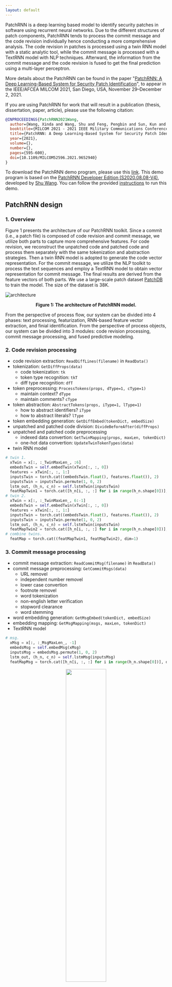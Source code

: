 ```yaml
---
layout: default
---
```


PatchRNN is a deep learning based model to identify security patches in software using recurrent neural networks. 
Due to the different structures of patch components, PatchRNN tends to process the commit message and the code revision individually hence conducting a more comprehensive analysis.
The code revision in patches is processed using a twin RNN model with a static analytic tool, while the commit message is processed with a TextRNN model with NLP techniques. 
Afterward, the information from the commit message and the code revision is fused to get the final prediction using a multi-layer perceptron.

More details about the PatchRNN can be found in the paper "[PatchRNN: A Deep Learning-Based System for Security Patch Identification](https://shuwang127.github.io/papers/milcom21_PatchRNN.pdf)", to appear in the IEEE/AFCEA MILCOM 2021, San Diego, USA, November 29–December 2, 2021.

If you are using PatchRNN for work that will result in a publication (thesis, dissertation, paper, article), please use the following citation:

```bibtex
@INPROCEEDINGS{PatchRNN2021Wang,
  author={Wang, Xinda and Wang, Shu and Feng, Pengbin and Sun, Kun and Jajodia, Sushil and Benchaaboun, Sanae and Geck, Frank},
  booktitle={MILCOM 2021 - 2021 IEEE Military Communications Conference (MILCOM)}, 
  title={PatchRNN: A Deep Learning-Based System for Security Patch Identification}, 
  year={2021},
  volume={},
  number={},
  pages={595-600},
  doi={10.1109/MILCOM52596.2021.9652940}
}
```

To download the PatchRNN demo program, please use this [link](https://github.com/shuwang127/PatchRNN-demo).
This demo program is based on the [PatchRNN Developer Edition (S2020.08.08-V4)](https://github.com/shuwang127/PatchRNN), developed by [Shu Wang](https://shuwang127.github.io/). 
You can follow the provided [instructions](#instructions) to run this demo.

## PatchRNN design

### 1. Overview

Figure 1 presents the architecture of our PatchRNN toolkit.
Since a commit (i.e., a patch file) is composed of code revision and commit message, we utilize both parts to capture more comprehensive features. 
For code revision, we reconstruct the unpatched code and patched code and process them separately with the same tokenization and abstraction strategies.
Then a twin RNN model is adopted to generate the code vector representation. 
For the commit message, we utilize the NLP toolkit to process the text sequences and employ a TextRNN model to obtain vector representation for commit message.
The final results are derived from the feature vectors of both parts. 
We use a large-scale patch dataset [PatchDB](https://sunlab-gmu.github.io/PatchDB/) to train the model. The size of the dataset is 38K.

![architecture](https://shuwang127.github.io/PatchRNN-demo/img/architecture.png)
<p align="center"><strong>Figure 1: The architecture of PatchRNN model.</strong></p>

From the perspective of process flow, our system can be divided into 4 phases: text processing, featurization, RNN-based feature vector extraction, and finial identification. From the perspective of process objects, our system can be divided into 3 modules: code revision processing, commit message processing, and fused predictive modeling.

### 2. Code revision processing

- code revision extraction: `ReadDiffLines(filename)` in `ReadData()`
- tokenization: `GetDiffProps(data)`
  - code tokenization: `tk`
  - token type recognition: `tkT`
  - diff type recognition: `dfT`
- token preprocessing: `ProcessTokens(props, dType=1, cType=1)`
  - maintain context? `dType`
  - maintain comments? `cType`
- token abstraction: `AbstractTokens(props, iType=1, lType=1)`
  - how to abstract identifiers? `iType`
  - how to abstract literals? `lType`
- token embedding generation: `GetDiffEmbed(tokenDict, embedSize)`
- unpatched and patched code division: `DivideBeforeAfter(diffProps)`
- unpatched and patched code preprocessing
  - indexed data convertion: `GetTwinMapping(props, maxLen, tokenDict)`
  - one-hot data convertion: `UpdateTwinTokenTypes(data)`
- twin RNN model
``` python
# twin 1.
  xTwin = x[:, :_TwinMaxLen_, :6]
  embedsTwin = self.embedTwin(xTwin[:, :, 0])
  features = xTwin[:, :, 1:]
  inputsTwin = torch.cat((embedsTwin.float(), features.float()), 2)
  inputsTwin = inputsTwin.permute(1, 0, 2)
  lstm_out, (h_n, c_n) = self.lstmTwin(inputsTwin)
  featMapTwin1 = torch.cat([h_n[i, :, :] for i in range(h_n.shape[0])], dim=1)
# twin 2.
  xTwin = x[:, :_TwinMaxLen_, 6:-1]
  embedsTwin = self.embedTwin(xTwin[:, :, 0])
  features = xTwin[:, :, 1:]
  inputsTwin = torch.cat((embedsTwin.float(), features.float()), 2)
  inputsTwin = inputsTwin.permute(1, 0, 2)
  lstm_out, (h_n, c_n) = self.lstmTwin(inputsTwin)
  featMapTwin2 = torch.cat([h_n[i, :, :] for i in range(h_n.shape[0])], dim=1)
# combine twins.
  featMap = torch.cat((featMapTwin1, featMapTwin2), dim=1)
```

### 3. Commit message processing

- commit message extraction: `ReadCommitMsg(filename)` in `ReadData()`
- commit message preprocessing: `GetCommitMsgs(data)`
  - URL removel
  - independent number removel
  - lower case convertion
  - footnote removel
  - word tokenization
  - non-english letter verification
  - stopword clearance
  - word stemming
- word embedding generation: `GetMsgEmbed(tokenDict, embedSize)`
- embedding mapping: `GetMsgMapping(msgs, maxLen, tokenDict)`
- TextRNN model
``` python
# msg.
  xMsg = x[:, :_MsgMaxLen_, -1]
  embedsMsg = self.embedMsg(xMsg)
  inputsMsg = embedsMsg.permute(1, 0, 2)
  lstm_out, (h_n, c_n) = self.lstmMsg(inputsMsg)
  featMapMsg = torch.cat([h_n[i, :, :] for i in range(h_n.shape[0])], dim=1)
```

<div align=center><img src="https://shuwang127.github.io/PatchRNN-demo/img/TextRNN.png" width="50%" height="50%"></div>
<p align="center"><strong>Figure 2: The structure of TextRNN model.</strong></p>

### 4. Fused predictive modeling

- fully-connected network
``` python
# fc layers.
  featMap = self.fc1(featMap)
  if (0 == _TWIN_): # (only twins).
    final_out = self.fc2(featMap)
  elif (1 == _TWIN_): # (twins + msg).
    featMap = torch.cat((featMap, featMapMsg), dim=1)
    featMap = self.fc3(featMap)
    final_out = self.fc4(featMap)
  return self.softmax(final_out)     
```

## How to run PatchRNN-demo <span id="instructions"></span>

### 1. Install OS

We use **Ubuntu 20.04.3 LTS (Focal Fossa)** desktop version. \
Download Link: [https://releases.ubuntu.com/20.04/](https://releases.ubuntu.com/20.04/).

The virtualization software in our experiments is **VirtualBox 5.2.24**. \
Download Link: [https://www.virtualbox.org/wiki/Download_Old_Builds_5_2](https://www.virtualbox.org/wiki/Download_Old_Builds_5_2). \
You can use other software like VMware Workstation.

**System recommendation configurations:**\
RAM: >=2GB\
Disk: >=25GB\
CPU: 1 core in i7-7700HQ @ 2.8GHz

### 2. Download the source code from github

We use `home` directory to store the project folder.

```shell
cd ~
```

Install `git` tool.

```shell 
sudo apt install git
```

Download `PatchRNN-demo` project to local disk. (You may need to enter your github account/password.)

```shell 
git clone https://github.com/shuwang127/PatchRNN-demo
```

### 3. Install the dependencies.

3.1 Install `pip` tool for `python3`.

```shell 
sudo apt install python3-pip
```

3.2 Install common dependencies.

```shell 
pip3 install nltk==3.3
pip3 install natsort
pip3 install pandas
pip3 install sklearn
```

3.3 Install CPU-version PyTorch. Official website: https://pytorch.org/.

```shell 
pip3 install torch==1.7.1+cpu torchvision==0.8.2+cpu torchaudio==0.7.2 -f https://download.pytorch.org/whl/torch_stable.html
```

3.4 Install `clang` tool.

```shell 
pip3 install clang==6.0.0.2
```

Configurate the clang environment.

```shell 
sudo apt install clang
cd /usr/lib/x86_64-linux-gnu/
sudo ln -s libclang-*.so.1 libclang.so
```

### 4. Run the demo program.

```shell 
cd ~/PatchRNN-demo/
python3 demo.py
```

There are 56 input test samples stored in `~/PatchRNN-demo/testdata/`, the logging file of running demo is stored in `~/PatchRNN-demo/logs/PatchRNNdemo.log`.

```shell 
cat logs/PatchRNNdemo.log
```

We can find the logging results.

```
[INFO] <ReadData> Save 56 raw data to .//tmp//testdata.npy. [TIME: 0.05 sec]
[INFO] <GetDiffProps> Processing Tokens 1/56... [TIME: 3.16 sec]
...
[INFO] <GetDiffProps> Processing Tokens 56/56... [TIME: 63.98 sec]
[INFO] <GetDiffProps> Save 56 diff property data to .//tmp//testprops.npy. [TIME: 63.99 sec]
[INFO] <ProcessTokens> Delete the comment parts of the diff code. [TIME: 64.01 sec]
[INFO] <AbstractTokens> Abstract the tokens of identifiers with iType 1 (VARn/FUNCn). [TIME: 64.04 sec]
[INFO] <AbstractTokens> Abstract the tokens of literals, and comments with iType 1 (LITERAL/n/COMMENT). [TIME: 64.04 sec]
[INFO] <GetDiffEmbed> Create pre-trained embedding weights with 35575 * 128 matrix. [TIME: 64.37 sec]
[INFO] <DivideBeforeAfter> Divide diff code into BEFORE-version and AFTER-version code. [TIME: 64.38 sec]
[INFO] <DivideBeforeAfter> The max length in BEFORE/AFTER-version code is 2994 tokens. (hyperparameter: _TwinMaxLen_ = 800) [TIME: 64.38 sec]
[INFO] <GetTwinMapping> Create 56 feature data with 800 * 4 matrix. [TIME: 64.42 sec]
[INFO] <GetTwinMapping> Create 56 labels with 1 * 1 matrix. [TIME: 64.42 sec]
[INFO] <UpdateTwinTokenTypes> Update 56 feature data with 800 * 12 matrix. [TIME: 64.45 sec]
[INFO] <GetCommitMsg> Processing Commit 1/56... [TIME: 64.49 sec]
...
[INFO] <GetCommitMsg> Processing Commit 56/56... [TIME: 65.93 sec]
[INFO] <GetCommitMsg> Save 56 commit messages to .//tmp//testmsgs.npy. [TIME: 65.93 sec]
[INFO] <GetMsgEmbed> Create pre-trained embedding weights with 80831 * 128 matrix. [TIME: 66.69 sec]
[INFO] <GetMsgMapping> Create 56 feature data with 1 * 200 vector. [TIME: 66.7 sec]
[INFO] <GetMsgMapping> Create 56 labels with 1 * 1 matrix. [TIME: 66.7 sec]
[INFO] <CombineTwinMsgs> Combine the twin props with the commit messages. [TIME: 66.7 sec]
[INFO] <demoTwin> Load model parameters with GPU-torch! [TIME: 69.14 sec]
[INFO] <TwinRNNTest> Finish the prediction of test data. [TIME: 70.48 sec]
[INFO] <SaveResults> Save the final results in .//results/results.txt [TIME: 70.48 sec]
```

The output results are saved in `~/PatchRNN-demo/results/results.txt`.

```shell 
cat results/results.txt
```

You can find the results as the format of `filepath` and `prediction`. 

```shell 
.//testdata/nginx/release-1.19.0_release-1.19.1/0a683fdd.patch,1
.//testdata/nginx/release-1.19.0_release-1.19.1/1bbc37d3.patch,1
.//testdata/nginx/release-1.19.0_release-1.19.1/2afc050b.patch,0
.//testdata/nginx/release-1.19.0_release-1.19.1/2d4f04bb.patch,0
.//testdata/nginx/release-1.19.0_release-1.19.1/6bb43361.patch,1
...
```

1s means security patches, and 0s means non-security patches.
